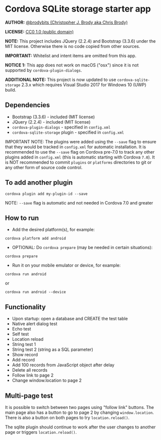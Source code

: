 # Cordova SQLite storage starter app

**AUTHOR:** [@brodybits (Christopher J. Brody aka Chris Brody)](https://github.com/brodybits)

**LICENSE:** [CC0 1.0 (public domain)](https://creativecommons.org/publicdomain/zero/1.0/)

**NOTE:** This project includes JQuery (2.2.4) and Bootstrap (3.3.6) under the MIT license. Otherwise there is no code copied from other sources.

**IMPORTANT:** Whitelist and intent items are omitted from this app.

**NOTICE 1:** This app does not work on macOS ("osx") since it is not supported by `cordova-plugin-dialogs`.

**ADDITIONAL NOTE:** This project is now updated to use `cordova-sqlite-storage` 2.3.x which requires Visual Studio 2017 for Windows 10 (UWP) build.

## Dependencies

- Bootstrap (3.3.6) - included (MIT license)
- JQuery (2.2.4) - included (MIT license)
- `cordova-plugin-dialogs` - specified in `config.xml`
- `cordova-sqlite-storage` plugin - specified in `config.xml`

IMPORTANT NOTE: The plugins were added using the `--save` flag to ensure that they would be tracked in `config.xml` for automatic installation. It is recommended to use the `--save` flag on Cordova pre-7.0 to track any other plugins added in `config.xml` (this is automatic starting with Cordova `7.0`). It is NOT recommended to commit `plugins` or `platforms` directories to git or any other form of source code control.

## To add another plugin

```shell
cordova plugin add my-plugin-id --save
```

NOTE: `--save` flag is automatic and not needed in Cordova 7.0 and greater

## How to run

* Add the desired platform(s), for example:

```shell
cordova platform add android
```

* OPTIONAL: Do `cordova prepare` (may be needed in certain situations):

```shell
cordova prepare
```

* Run it on your mobile emulator or device, for example:

```shell
cordova run android
```

or

```shell
cordova run android --device
```

## Functionality

- Upon startup: open a database and CREATE the test table
- Native alert dialog test
- Echo test
- Self test
- Location reload
- String test 1
- String test 2 (string as a SQL parameter)
- Show record
- Add record
- Add 100 records from JavaScript object after delay
- Delete all records
- Follow link to page 2
- Change window.location to page 2

## Multi-page test

It is possible to switch between two pages using "follow link" buttons. The main page also has a button to go to page 2 by changing `window.location`. There is also a button on both pages to try `location.reload()`.

The sqlite plugin should continue to work after the user changes to another page or triggers `location.reload()`.
